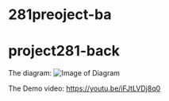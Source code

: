 # 281preoject-ba
# project281-back

The diagram:
![Image of Diagram](https://kami.app/9rK-K9R-zyF)

The Demo video:
https://youtu.be/iFJtLVDj8q0
